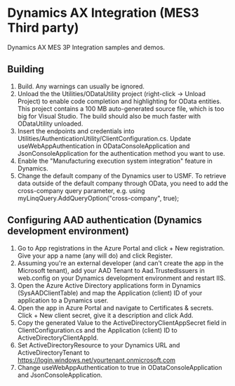 # Dynamics AX Integration (MES3 Third party)
Dynamics AX MES 3P Integration samples and demos.

## Building
1. Build. Any warnings can usually be ignored.
2. Unload the the Utilities/ODataUtility project (right-click -> Unload Project) to enable code completion and highlighting for OData entities.
This project contains a 100 MB auto-generated source file, which is too big for Visual Studio. The build should also be much faster with ODataUtility unloaded.
3. Insert the endpoints and credentials into Utilities/AuthenticationUtility/ClientConfiguration.cs. Update useWebAppAuthentication in ODataConsoleApplication and JsonConsoleApplication for the authentication method you want to use.
4. Enable the "Manufacturing execution system integration" feature in Dynamics.
5. Change the default company of the Dynamics user to USMF. To retrieve data outside of the default company through OData, you need to add the cross-company query parameter, e.g. using myLinqQuery.AddQueryOption("cross-company", true);

## Configuring AAD authentication (Dynamics development environment)
1. Go to App registrations in the Azure Portal and click + New registration. Give your app a name (any will do) and click Register.
2. Assuming you're an external developer (and can't create the app in the Microsoft tenant), add your AAD Tenant to Aad.TrustedIssuers in web.config on your Dynamics development environment and restart IIS.
3. Open the Azure Active Directory applications form in Dynamics (SysAADClientTable) and map the Application (client) ID of your application to a Dynamics user.
4. Open the app in Azure Portal and navigate to Certificates & secrets. Click + New client secret, give it a description and click Add.
5. Copy the generated Value to the ActiveDirectoryClientAppSecret field in ClientConfiguration.cs and the Application (client) ID to ActiveDirectoryClientAppId.
6. Set ActiveDirectoryResource to your Dynamics URL and ActiveDirectoryTenant to https://login.windows.net/yourtenant.onmicrosoft.com
7. Change useWebAppAuthentication to true in ODataConsoleApplication and JsonConsoleApplication.
